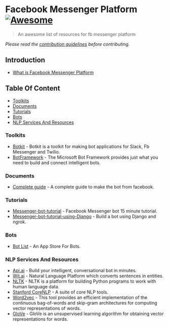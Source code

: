 # Facebook Messenger Platform [![Awesome](https://cdn.rawgit.com/sindresorhus/awesome/d7305f38d29fed78fa85652e3a63e154dd8e8829/media/badge.svg)](https://github.com/sindresorhus/awesome)
>An awesome list of resources for fb messenger platform  

*Please read the [contribution guidelines](contributing.md) before contributing.*

## Introduction
- [What is Facebook Messenger Platform](https://developers.facebook.com/products/messenger/)

## Table Of Content
- [Toolkits](#toolkit)
- [Documents](#documents)
- [Tutorials](#tutorials)
- [Bots](#bots)
- [NLP Services And Resources](#nlp-services-and-resources)

### Toolkits
- [Botkit](https://github.com/howdyai/botkit) - Botkit is a toolkit for making bot applications for Slack, Fb Messenger and Twilio.
- [BotFramework](https://github.com/Microsoft/BotBuilder) - The Microsoft Bot Framework provides just what you need to build and connect intelligent bots.

### Documents
- [Complete guide](https://developers.facebook.com/docs/messenger-platform/implementation) - A complete guide to make the bot from facebook.

### Tutorials
- [Messenger-bot-tutorial](https://github.com/jw84/messenger-bot-tutorial) - Facebook Messenger bot 15 minute tutorial.
- [Messenger-bot-tutorial-using-Django](https://abhaykashyap.com/blog/post/tutorial-how-build-facebook-messenger-bot-using-django-ngrok) - Build a bot using Django and ngrok.

### Bots
- [Bot List](https://botlist.co/) - An App Store For Bots.

### NLP Services And Resources
- [Api.ai](http://content.api.ai/facebook-messenger-bot) - Build your intelligent, conversational bot in minutes.
- [Wit.ai](https://wit.ai/) - Natural Language Platform which converts sentences in entities.
- [NLTK](http://www.nltk.org/) - NLTK is a platform for building Python programs to work with human language data.
- [Stanford CoreNLP](http://stanfordnlp.github.io/CoreNLP/) - A suite of core NLP tools.
- [Word2vec](https://code.google.com/archive/p/word2vec/) - This tool provides an efficient implementation of the continuous bag-of-words and skip-gram architectures for computing vector representations of words.
- [GloVe](http://nlp.stanford.edu/projects/glove/) - GloVe is an unsupervised learning algorithm for obtaining vector representations for words.
